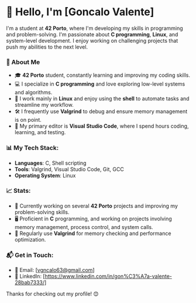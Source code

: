 # 👋 Hello, I'm [Goncalo Valente]

I'm a student at **42 Porto**, where I'm developing my skills in programming and problem-solving. I'm passionate about **C programming**, **Linux**, and system-level development. I enjoy working on challenging projects that push my abilities to the next level.

### 🚀 About Me
- 🎓 **42 Porto** student, constantly learning and improving my coding skills.
- 💻 I specialize in **C programming** and love exploring low-level systems and algorithms.
- 🐧 I work mainly in **Linux** and enjoy using the **shell** to automate tasks and streamline my workflow.
- 🛠️ I frequently use **Valgrind** to debug and ensure memory management is on point.
- 🎯 My primary editor is **Visual Studio Code**, where I spend hours coding, learning, and testing.

### 📊 My Tech Stack:
- **Languages**: C, Shell scripting
- **Tools**: Valgrind, Visual Studio Code, Git, GCC
- **Operating System**: Linux

### 📈 Stats:
- 💼 Currently working on several **42 Porto** projects and improving my problem-solving skills.
- 🖥️ Proficient in **C** programming, and working on projects involving memory management, process control, and system calls.
- 🔧 Regularly use **Valgrind** for memory checking and performance optimization.

### 📬 Get in Touch:
- 📧 Email: [vgncalo63@gmail.com]   
- 💼 LinkedIn: [https://www.linkedin.com/in/gon%C3%A7a-valente-28bab7333/]

Thanks for checking out my profile! 😊
